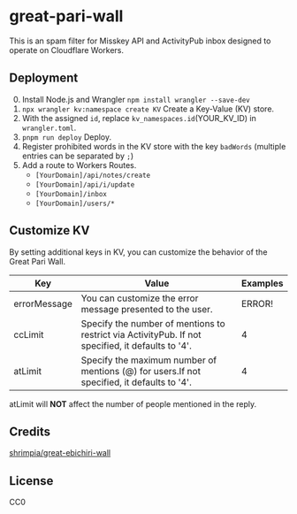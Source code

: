 # great-pari-wall

This is an spam filter for Misskey API and ActivityPub inbox designed to operate on Cloudflare Workers.

## Deployment

0. Install Node.js and Wrangler `npm install wrangler --save-dev`
1. `npx wrangler kv:namespace create KV` Create a Key-Value (KV) store.
2. With the assigned `id`, replace `kv_namespaces.id`(YOUR_KV_ID) in `wrangler.toml`.
3. `pnpm run deploy` Deploy.
4. Register prohibited words in the KV store with the key `badWords` (multiple entries can be separated by `;`)
5. Add a route to Workers Routes.
   - `[YourDomain]/api/notes/create`
   - `[YourDomain]/api/i/update`
   - `[YourDomain]/inbox`
   - `[YourDomain]/users/*`

## Customize KV

By setting additional keys in KV, you can customize the behavior of the Great Pari Wall.

| Key          | Value                                                                                             | Examples |
| ------------ | ------------------------------------------------------------------------------------------------- | -------- |
| errorMessage | You can customize the error message presented to the user.                                        | ERROR!   |
| ccLimit      | Specify the number of mentions to restrict via ActivityPub. If not specified, it defaults to '4'. | 4        |
| atLimit      | Specify the maximum number of mentions (@) for users.If not specified, it defaults to '4'.        | 4        |

atLimit will **NOT** affect the number of people mentioned in the reply.

## Credits

[shrimpia/great-ebichiri-wall](https://github.com/shrimpia/great-ebichiri-wall)

## License

CC0
